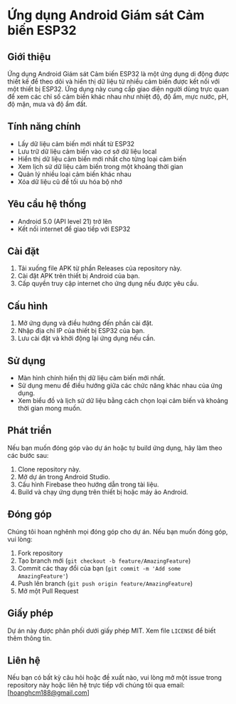 # Ứng dụng Android Giám sát Cảm biến ESP32

## Giới thiệu

Ứng dụng Android Giám sát Cảm biến ESP32 là một ứng dụng di động được thiết kế để theo dõi và hiển thị dữ liệu từ nhiều cảm biến được kết nối với một thiết bị ESP32. Ứng dụng này cung cấp giao diện người dùng trực quan để xem các chỉ số cảm biến khác nhau như nhiệt độ, độ ẩm, mực nước, pH, độ mặn, mưa và độ ẩm đất.

## Tính năng chính

- Lấy dữ liệu cảm biến mới nhất từ ESP32
- Lưu trữ dữ liệu cảm biến vào cơ sở dữ liệu local
- Hiển thị dữ liệu cảm biến mới nhất cho từng loại cảm biến
- Xem lịch sử dữ liệu cảm biến trong một khoảng thời gian
- Quản lý nhiều loại cảm biến khác nhau
- Xóa dữ liệu cũ để tối ưu hóa bộ nhớ

## Yêu cầu hệ thống

- Android 5.0 (API level 21) trở lên
- Kết nối internet để giao tiếp với ESP32

## Cài đặt

1. Tải xuống file APK từ phần Releases của repository này.
2. Cài đặt APK trên thiết bị Android của bạn.
3. Cấp quyền truy cập internet cho ứng dụng nếu được yêu cầu.

## Cấu hình

1. Mở ứng dụng và điều hướng đến phần cài đặt.
2. Nhập địa chỉ IP của thiết bị ESP32 của bạn.
3. Lưu cài đặt và khởi động lại ứng dụng nếu cần.

## Sử dụng

- Màn hình chính hiển thị dữ liệu cảm biến mới nhất.
- Sử dụng menu để điều hướng giữa các chức năng khác nhau của ứng dụng.
- Xem biểu đồ và lịch sử dữ liệu bằng cách chọn loại cảm biến và khoảng thời gian mong muốn.

## Phát triển

Nếu bạn muốn đóng góp vào dự án hoặc tự build ứng dụng, hãy làm theo các bước sau:

1. Clone repository này.
2. Mở dự án trong Android Studio.
3. Cấu hình Firebase theo hướng dẫn trong tài liệu.
4. Build và chạy ứng dụng trên thiết bị hoặc máy ảo Android.

## Đóng góp

Chúng tôi hoan nghênh mọi đóng góp cho dự án. Nếu bạn muốn đóng góp, vui lòng:

1. Fork repository
2. Tạo branch mới (`git checkout -b feature/AmazingFeature`)
3. Commit các thay đổi của bạn (`git commit -m 'Add some AmazingFeature'`)
4. Push lên branch (`git push origin feature/AmazingFeature`)
5. Mở một Pull Request

## Giấy phép

Dự án này được phân phối dưới giấy phép MIT. Xem file `LICENSE` để biết thêm thông tin.

## Liên hệ

Nếu bạn có bất kỳ câu hỏi hoặc đề xuất nào, vui lòng mở một issue trong repository này hoặc liên hệ trực tiếp với chúng tôi qua email: [hoanghcm188@gmail.com]